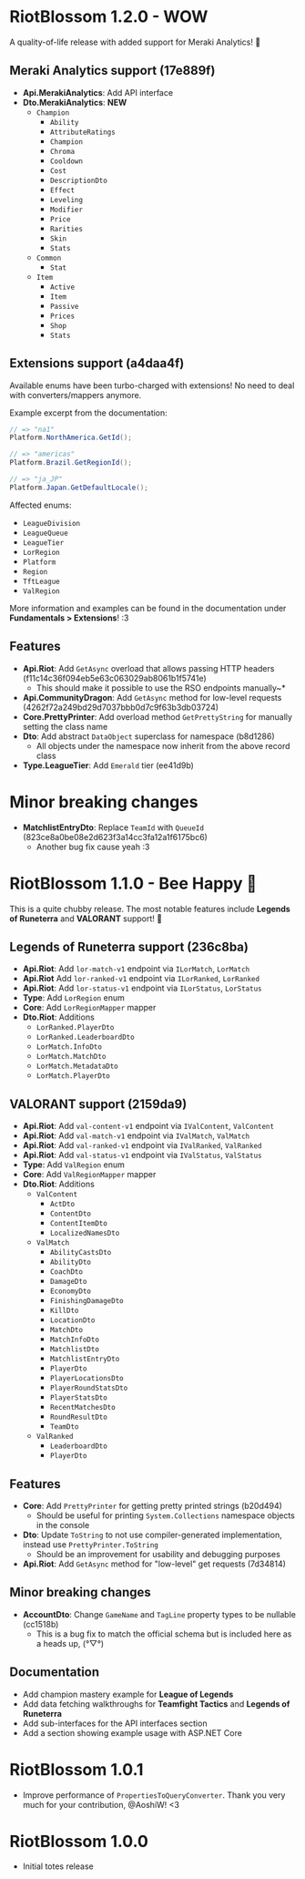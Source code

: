 ﻿# RiotBlossom 1.2.0 - WOW

A quality-of-life release with added support for Meraki Analytics! 💜

## Meraki Analytics support (17e889f)
- **Api.MerakiAnalytics**: Add API interface
- **Dto.MerakiAnalytics**: **NEW**
    - `Champion`
        - `Ability`
        - `AttributeRatings`
        - `Champion`
        - `Chroma`
        - `Cooldown`
        - `Cost`
        - `DescriptionDto`
        - `Effect`
        - `Leveling`
        - `Modifier`
        - `Price`
        - `Rarities`
        - `Skin`
        - `Stats`
    - `Common`
        - `Stat`
    - `Item`
        - `Active`
        - `Item`
        - `Passive`
        - `Prices`
        - `Shop`
        - `Stats`

## Extensions support (a4daa4f)
Available enums have been turbo-charged with extensions! No need to deal with converters/mappers anymore.

Example excerpt from the documentation:
```csharp
// => "na1"
Platform.NorthAmerica.GetId();
```

```csharp
// => "americas"
Platform.Brazil.GetRegionId();
```

```csharp
// => "ja_JP"
Platform.Japan.GetDefaultLocale();
```

Affected enums:
- `LeagueDivision`
- `LeagueQueue`
- `LeagueTier`
- `LorRegion`
- `Platform`
- `Region`
- `TftLeague`
- `ValRegion`

More information and examples can be found in the documentation under **Fundamentals > Extensions**! :3

## Features
- **Api.Riot**: Add `GetAsync` overload that allows passing HTTP headers (f11c14c36f094eb5e63c063029ab8061b1f5741e)
  - This should make it possible to use the RSO endpoints manually~*
- **Api.CommunityDragon**: Add `GetAsync` method for low-level requests (4262f72a249bd29d7037bbb0d7c9f63b3db03724)
- **Core.PrettyPrinter**: Add overload method `GetPrettyString` for manually setting the class name
- **Dto**: Add abstract `DataObject` superclass for namespace (b8d1286)
  - All objects under the namespace now inherit from the above record class
- **Type.LeagueTier**: Add `Emerald` tier (ee41d9b)

# Minor breaking changes
- **MatchlistEntryDto**: Replace `TeamId` with `QueueId` (823ce8a0be08e2d623f3a14cc3fa12a1f6175bc6)
  - Another bug fix cause yeah :3

# RiotBlossom 1.1.0 - Bee Happy 🐝

This is a quite chubby release. The most notable features include **Legends of Runeterra** and **VALORANT** support! 💚

## Legends of Runeterra support (236c8ba)
- **Api.Riot**: Add `lor-match-v1` endpoint via `ILorMatch`, `LorMatch`
- **Api.Riot** Add `lor-ranked-v1` endpoint via `ILorRanked`, `LorRanked`
- **Api.Riot**: Add `lor-status-v1` endpoint via `ILorStatus`, `LorStatus`
- **Type**: Add `LorRegion` enum
- **Core**: Add `LorRegionMapper` mapper
- **Dto.Riot**: Additions
  - `LorRanked.PlayerDto`
  - `LorRanked.LeaderboardDto`
  - `LorMatch.InfoDto`
  - `LorMatch.MatchDto`
  - `LorMatch.MetadataDto`
  - `LorMatch.PlayerDto`

## VALORANT support (2159da9)

- **Api.Riot**: Add `val-content-v1` endpoint via `IValContent`, `ValContent`
- **Api.Riot**: Add `val-match-v1` endpoint via `IValMatch`, `ValMatch`
- **Api.Riot**: Add `val-ranked-v1` endpoint via `IValRanked`, `ValRanked`
- **Api.Riot**: Add `val-status-v1` endpoint via `IValStatus`, `ValStatus`
- **Type**: Add `ValRegion` enum
- **Core**: Add `ValRegionMapper` mapper
- **Dto.Riot**: Additions
  - `ValContent`
    - `ActDto`
    - `ContentDto`
    - `ContentItemDto`
    - `LocalizedNamesDto`
  - `ValMatch`
    - `AbilityCastsDto`
    - `AbilityDto`
    - `CoachDto`
    - `DamageDto`
    - `EconomyDto`
    - `FinishingDamageDto`
    - `KillDto`
    - `LocationDto`
    - `MatchDto`
    - `MatchInfoDto`
    - `MatchlistDto`
    - `MatchlistEntryDto`
    - `PlayerDto`
    - `PlayerLocationsDto`
    - `PlayerRoundStatsDto`
    - `PlayerStatsDto`
    - `RecentMatchesDto`
    - `RoundResultDto`
    - `TeamDto`
  - `ValRanked`
    - `LeaderboardDto`
    - `PlayerDto`

## Features
- **Core**: Add `PrettyPrinter` for getting pretty printed strings (b20d494)
    - Should be useful for printing `System.Collections` namespace objects in the console
- **Dto**: Update `ToString` to not use compiler-generated implementation, instead use `PrettyPrinter.ToString`
    - Should be an improvement for usability and debugging purposes
- **Api.Riot**: Add `GetAsync` method for "low-level" get requests (7d34814)

## Minor breaking changes
- **AccountDto**: Change `GameName` and `TagLine` property types to be nullable (cc1518b)
    - This is a bug fix to match the official schema but is included here as a heads up, (°▽°)

## Documentation
- Add champion mastery example for **League of Legends**
- Add data fetching walkthroughs for **Teamfight Tactics** and **Legends of Runeterra**
- Add sub-interfaces for the API interfaces section
- Add a section showing example usage with ASP.NET Core

# RiotBlossom 1.0.1
- Improve performance of `PropertiesToQueryConverter`. Thank you very much for your contribution, @AoshiW! <3

# RiotBlossom 1.0.0
- Initial totes release
